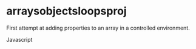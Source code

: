 # arraysobjectsloopsproj

First attempt at adding properties to an array in a controlled environment.

Javascript
